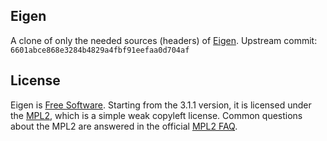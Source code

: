 ## Eigen

A clone of only the needed sources (headers) of [Eigen](http://eigen.tuxfamily.org/index.php?title=Main_Page).
Upstream commit: `6601abce868e3284b4829a4fbf91eefaa0d704af`

## License

Eigen is [Free Software](http://www.gnu.org/philosophy/free-sw.html). Starting from the 3.1.1 version, it is licensed under the [MPL2](http://www.mozilla.org/MPL/2.0), which is a simple weak copyleft license. Common questions about the MPL2 are answered in the official [MPL2 FAQ](http://www.mozilla.org/MPL/2.0/FAQ.html).
